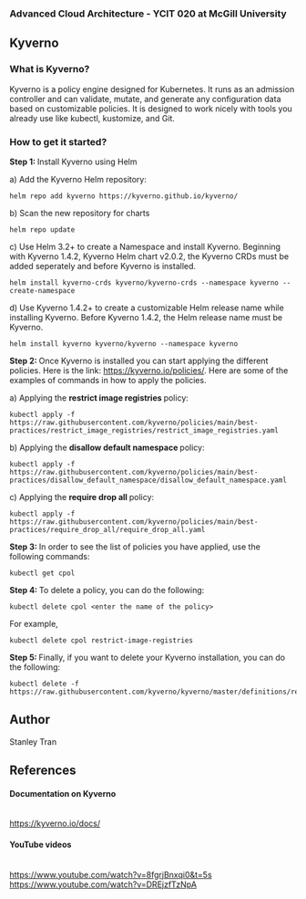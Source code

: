 ### Advanced Cloud Architecture - YCIT 020 at McGill University

## Kyverno

### What is Kyverno?
Kyverno is a policy engine designed for Kubernetes. It runs as an admission controller and can validate, mutate, and generate any configuration data based on customizable policies. It is designed to work nicely with tools you already use like kubectl, kustomize, and Git.

### How to get it started?

<b> Step 1: </b> Install Kyverno using Helm

a) Add the Kyverno Helm repository:

    helm repo add kyverno https://kyverno.github.io/kyverno/

b) Scan the new repository for charts

    helm repo update
    
c) Use Helm 3.2+ to create a Namespace and install Kyverno. Beginning with Kyverno 1.4.2, Kyverno Helm chart v2.0.2, the Kyverno CRDs must be added seperately and before Kyverno is installed.

    helm install kyverno-crds kyverno/kyverno-crds --namespace kyverno --create-namespace

d) Use Kyverno 1.4.2+ to create a customizable Helm release name while installing Kyverno. Before Kyverno 1.4.2, the Helm release name must be Kyverno.

    helm install kyverno kyverno/kyverno --namespace kyverno

<b> Step 2: </b> Once Kyverno is installed you can start applying the different policies. Here is the link: https://kyverno.io/policies/. Here are some of the examples of commands in how to apply the policies.

a) Applying the <b> restrict image registries </b> policy:

    kubectl apply -f https://raw.githubusercontent.com/kyverno/policies/main/best-practices/restrict_image_registries/restrict_image_registries.yaml
    
b) Applying the <b> disallow default namespace </b> policy:

    kubectl apply -f https://raw.githubusercontent.com/kyverno/policies/main/best-practices/disallow_default_namespace/disallow_default_namespace.yaml
    
c) Applying the <b> require drop all </b> policy: 
    
    kubectl apply -f https://raw.githubusercontent.com/kyverno/policies/main/best-practices/require_drop_all/require_drop_all.yaml


<b> Step 3: </b> In order to see the list of policies you have applied, use the following commands:

    kubectl get cpol
    
<b> Step 4: </b> To delete a policy, you can do the following:

    kubectl delete cpol <enter the name of the policy>
    
For example,
    
    kubectl delete cpol restrict-image-registries

<b> Step 5: </b> Finally, if you want to delete your Kyverno installation, you can do the following:

    kubectl delete -f https://raw.githubusercontent.com/kyverno/kyverno/master/definitions/release/install.yaml

## Author

Stanley Tran

## References

#### Documentation on Kyverno
<br> https://kyverno.io/docs/

#### YouTube videos
<br> https://www.youtube.com/watch?v=8fgrjBnxqi0&t=5s 
<br> https://www.youtube.com/watch?v=DREjzfTzNpA

